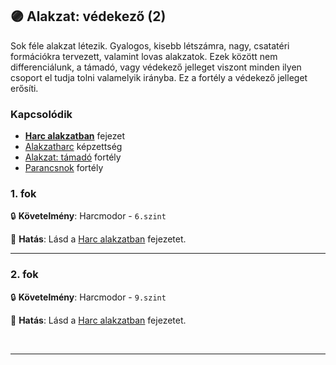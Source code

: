 ## 🟣 Alakzat: védekező (2)

Sok féle alakzat létezik. Gyalogos, kisebb létszámra, nagy, csatatéri formációkra tervezett, valamint lovas alakzatok. Ezek között nem differenciálunk, a támadó, vagy védekező jelleget viszont minden ilyen csoport el tudja tolni valamelyik irányba. Ez a fortély a védekező jelleget erősíti.

### Kapcsolódik

- **[Harc alakzatban](../065_03_harc_alakzatban.md)** fejezet
- [Alakzatharc](../kepzettsegek.primer.harci/alakzatharc.md) képzettség
- [Alakzat: támadó](alakzat_tamado.md) fortély
- [Parancsnok](parancsnok.md) fortély

### 1. fok

🔒 **Követelmény**: Harcmodor - `6.szint`

🌟 **Hatás**: Lásd a [Harc alakzatban](../065_03_harc_alakzatban.md) fejezetet.

---
### 2. fok

🔒 **Követelmény**: Harcmodor - `9.szint`

🌟 **Hatás**: Lásd a [Harc alakzatban](../065_03_harc_alakzatban.md) fejezetet.

<br />

---
